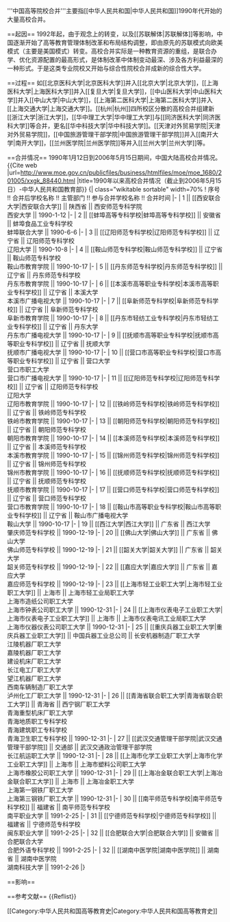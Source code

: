 '''中国高等院校合并'''主要指[[中华人民共和国|中华人民共和国]]1990年代开始的大量高校合并。

==起因==
1992年起，由于观念上的转变，以及[[苏联解体|苏联解体]]等影响，中国逐渐开始了高等教育管理体制改革和布局结构调整，即由原先的苏联模式向欧美模式（主要是美国模式）转变。高校合并实际是一种教育资源的重组，是联合办学、优化资源配置的最高形式，是体制改革中体制变动最深、涉及各方利益最深的一种形式。于是这类专业院校又开始与综合性院校合并成新的综合性大学。

==过程==
如[[北京医科大学|北京医科大学]]并入[[北京大学|北京大学]]，[[上海医科大学|上海医科大学]]并入[[复旦大学|复旦大学]]，[[中山医科大学|中山医科大学]]并入[[中山大学|中山大学]]，[[上海第二医科大学|上海第二医科大学]]并入[[上海交通大学|上海交通大学]]。[[杭州|杭州]]四所校区分散的高校合并组建新[[浙江大学|浙江大学]]，[[华中理工大学|华中理工大学]]与[[同济医科大学|同济医科大学]]等合并，更名[[华中科技大学|华中科技大学]]。[[天津对外贸易学院|天津对外贸易学院]]，[[中国旅游管理干部学院|中国旅游管理干部学院]]并入[[南开大学|南开大学]]，[[兰州医学院|兰州医学院]]等并入[[兰州大学|兰州大学]]等。

==合并情况==
1990年1月12日到2006年5月15日期间，中国大陆高校合并情况。<ref>{{Cite web |url=http://www.moe.gov.cn/publicfiles/business/htmlfiles/moe/moe_1680/201005/xxgk_88440.html |title=1990年以来高校合并情况（截止到2006年5月15日）-中华人民共和国教育部}}</ref>
{| class="wikitable sortable" width=70%
! 序号 !! 合并后学校名称 !! 主管部门 !! 参与合并学校名称 !! 合并时间
|-
| 1 || [[西安联合大学|西安联合大学]] || 陕西省 || 西安师范专科学院<br>西安大学 || 1990-1-12
|-
| 2 || [[蚌埠高等专科学校|蚌埠高等专科学校]] || 安徽省 || 蚌埠食品工业专科学校<br>蚌埠联合大学 || 1990-6-6
|-
| 3 || [[辽阳师范专科学校|辽阳师范专科学校]] || 辽宁省 || 辽阳师范专科学校<br>辽阳大学 || 1990-10-8
|-
| 4 || [[鞍山师范专科学校|鞍山师范专科学校]] || 辽宁省 || 鞍山师范专科学校<br>鞍山市教育学院 || 1990-10-17
|-
| 5 || [[丹东师范专科学校|丹东师范专科学校]] || 辽宁省 || 丹东师范专科学校<br>丹东市教育学院 || 1990-10-17
|-
| 6 || [[本溪市高等职业专科学校|本溪市高等职业专科学校]] || 辽宁省 || 本溪大学<br>本溪市广播电视大学 || 1990-10-17
|-
| 7 || [[阜新师范专科学校|阜新师范专科学校]] || 辽宁省 || 阜新师范专科学校<br>阜新市教育学院 || 1990-10-17
|-
| 8 || [[丹东市轻纺工业专科学校|丹东市轻纺工业专科学校]] || 辽宁省 || 丹东大学<br>丹东市广播电视大学 || 1990-10-17
|-
| 9 || [[抚顺市高等职业专科学校|抚顺市高等职业专科学校]] || 辽宁省 || 抚顺大学<br>抚顺市广播电视大学 || 1990-10-17
|-
| 10 || [[营口市高等职业专科学校|营口市高等职业专科学校]] || 辽宁省 || 营口大学<br>营口市职工大学 <br>营口市广播电视大学 || 1990-10-17
|-
| 11 || [[辽阳师范专科学校|辽阳师范专科学校]] || 辽宁省 || 辽阳师范专科学校<br>辽阳大学<br>辽阳市教育学院 || 1990-10-17
|-
| 12 || [[铁岭师范专科学校|铁岭师范专科学校]] || 辽宁省 || 铁岭师范专科学校<br>铁岭市教育学院 || 1990-10-17
|-
| 13 || [[朝阳师范专科学校|朝阳师范专科学校]] || 辽宁省 || 朝阳师范专科学校<br>朝阳市教育学院 || 1990-10-17
|-
| 14 || [[本溪师范专科学校|本溪师范专科学校]] || 辽宁省 || 本溪师范专科学校<br>本溪市教育学院 || 1990-10-17
|-
| 15 || [[锦州师范专科学校|锦州师范专科学校]] || 辽宁省 || 锦州师范专科学校<br>锦州市教育学院 || 1990-10-17
|-
| 16 || [[抚顺师范专科学校|抚顺师范专科学校]] || 辽宁省 || 抚顺师范专科学校<br>抚顺市教育学院 || 1990-10-17
|-
| 17 || [[营口师范专科学校|营口师范专科学校]] || 辽宁省 || 营口师范专科学校<br>营口市教育学院 || 1990-10-17
|-
| 18 || [[鞍山市高等职业专科学校|鞍山市高等职业专科学校]] || 辽宁省 || 鞍山市广播电视大学<br>鞍山大学 || 1990-10-17
|-
| 19 || [[西江大学|西江大学]] || 广东省 || 西江大学<br>肇庆师范专科学校 || 1990-12-19
|-
| 20 || [[佛山大学|佛山大学]] || 广东省 || 佛山大学<br>佛山师范专科学校 || 1990-12-19
|-
| 21 || [[韶关大学|韶关大学]] || 广东省 || 韶关大学<br>韶关师范专科学校 || 1990-12-19
|-
| 22 || [[嘉应大学|嘉应大学]] || 广东省 || 嘉应大学<br>嘉应师范专科学校 || 1990-12-19
|-
| 23 || [[上海市轻工业职工大学|上海市轻工业职工大学]] || 上海市 || 上海市轻工业局职工大学<br>上海市造纸公司职工大学<br>上海市钟表公司职工大学 || 1990-12-31
|-
| 24 || [[上海市仪表电子工业职工大学|上海市仪表电子工业职工大学]] || 上海市 || 上海市仪表电讯工业局职工大学<br>上海市仪器仪表公司职工大学 || 1990-12-31
|-
| 25 || [[重庆兵器工业职工大学|重庆兵器工业职工大学]] || 中国兵器工业总公司 || 长安机器制造厂职工大学<br>江陵机器厂职工大学<br>嘉陵机器厂职工大学<br>建设机床厂职工大学<br>长江电工厂职工大学<br>望江机器厂职工大学<br>西南车辆制造厂职工大学<br>泸州化工厂职工大学 || 1990-12-31
|-
| 26 || [[青海省联合职工大学|青海省联合职工大学]] || 青海省 || 西宁钢厂职工大学<br>青海重型机床厂职工大学<br>青海地质职工专科学校<br>青海建筑职工专科学校<br>青海卫生职工专科学校 || 1990-12-31
|-
| 27 || [[武汉交通管理干部学院|武汉交通管理干部学院]] || 交通部 || 武汉交通政治管理干部学院<br>长江航运职工大学 || 1990-12-31
|-
| 28 || [[上海市化学工业职工大学|上海市化学工业职工大学]] || 上海市 || 上海市塑料公司职工大学<br>上海市橡胶公司职工大学 || 1990-12-31
|-
| 29 || [[上海冶金联合职工大学|上海冶金联合职工大学]] || 上海市 || 上海冶金职工大学<br>上海第一钢铁厂职工大学<br>上海第三钢铁厂职工大学 || 1990-12-31
|-
| 30 || [[南平师范专科学校|南平师范专科学校]] || 福建省 || 南平师范专科学校<br>南平职业大学 || 1991-2-25
|-
| 31 || [[宁德师范专科学校|宁德师范专科学校]] || 福建省 || 宁德师范专科学校<br>闽东职业大学 || 1991-2-25
|-
| 32 || [[合肥联合大学|合肥联合大学]] || 安徽省 || 合肥联合大学<br>合肥外语专科学校 || 1991-2-25
|-
| 32 || [[湖南中医学院|湖南中医学院]] || 湖南省 || 湖南中医学院<br>湖南科技大学 || 1991-2-26
|}

==影响==

==参考文献==
{{Reflist}}

[[Category:中华人民共和国高等教育史|Category:中华人民共和国高等教育史]]